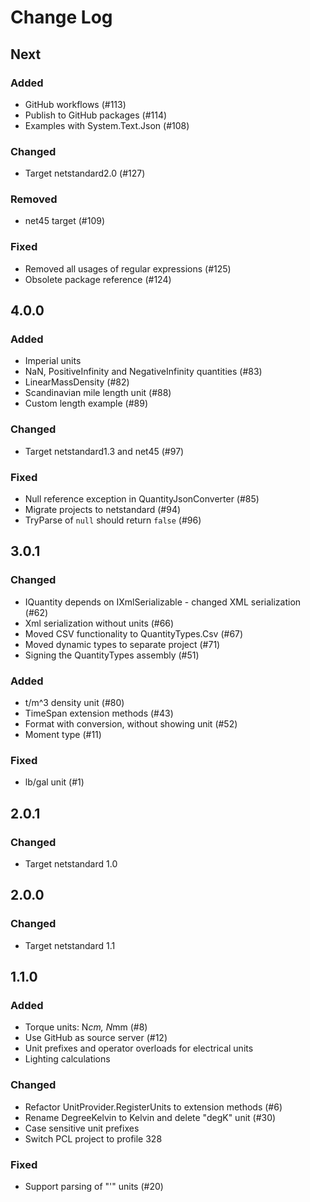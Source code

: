 # Change Log

## Next

### Added
- GitHub workflows (#113)
- Publish to GitHub packages (#114)
- Examples with System.Text.Json (#108)

### Changed
- Target netstandard2.0 (#127)

### Removed
- net45 target (#109)

### Fixed
- Removed all usages of regular expressions (#125)
- Obsolete package reference (#124)

## 4.0.0
### Added
- Imperial units
- NaN, PositiveInfinity and NegativeInfinity quantities (#83)
- LinearMassDensity (#82)
- Scandinavian mile length unit (#88)
- Custom length example (#89)

### Changed
- Target netstandard1.3 and net45 (#97)

### Fixed
- Null reference exception in QuantityJsonConverter (#85)
- Migrate projects to netstandard (#94)
- TryParse of `null` should return `false` (#96)

## 3.0.1
### Changed
- IQuantity depends on IXmlSerializable - changed XML serialization  (#62)
- Xml serialization without units (#66)
- Moved CSV functionality to QuantityTypes.Csv (#67)
- Moved dynamic types to separate project (#71)
- Signing the QuantityTypes assembly (#51)

### Added
- t/m^3 density unit (#80)
- TimeSpan extension methods (#43)
- Format with conversion, without showing unit (#52)
- Moment type (#11)

### Fixed
- lb/gal unit (#1)

## 2.0.1
### Changed
- Target netstandard 1.0

## 2.0.0
### Changed
- Target netstandard 1.1

## 1.1.0
### Added
- Torque units: N*cm, N*mm (#8)
- Use GitHub as source server (#12)
- Unit prefixes and operator overloads for electrical units
- Lighting calculations

### Changed
- Refactor UnitProvider.RegisterUnits to extension methods (#6)
- Rename DegreeKelvin to Kelvin and delete "degK" unit (#30)
- Case sensitive unit prefixes
- Switch PCL project to profile 328

### Fixed
- Support parsing of "'" units (#20)
